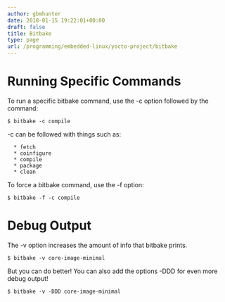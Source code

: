 ```yaml
---
author: gbmhunter
date: 2018-01-15 19:22:01+00:00
draft: false
title: Bitbake
type: page
url: /programming/embedded-linux/yocto-project/bitbake
---
```


# Running Specific Commands




To run a specific bitbake command, use the -c option followed by the command:



    
    $ bitbake -c compile




-c can be followed with things such as:





	  * fetch
	  * coinfigure
	  * compile
	  * package
	  * clean



To force a bitbake command, use the -f option:



    
    $ bitbake -f -c compile




# Debug Output




The -v option increases the amount of info that bitbake prints.



    
    $ bitbake -v core-image-minimal




But you can do better! You can also add the options -DDD for even more debug output!



    
    $ bitbake -v -DDD core-image-minimal






